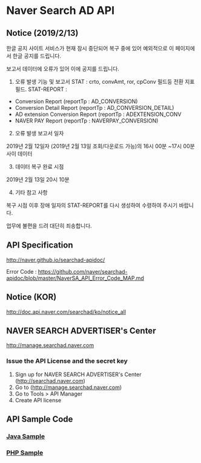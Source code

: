 # Naver Search AD API

## Notice (2019/2/13)

한글 공지 사이트 서비스가 현재 잠시 중단되어 복구 중에 있어 
예외적으로 이 페이지에서 한글 공지를 드립니다. 

보고서 데이터에 오류가 있어 이에 공지를 드립니다. 

1. 오류 발생 기능 및 보고서
STAT : crto, convAmt, ror, cpConv 필드등 전환 지표 필드.
STAT-REPORT :
- Conversion Report (reportTp : AD_CONVERSION)
- Conversion Detail Report (reportTp : AD_CONVERSION_DETAIL) 
- AD extension Conversion Report (reportTp : ADEXTENSION_CONV
- NAVER PAY Report (reportTp : NAVERPAY_CONVERSION)

2. 오류 발생 보고서 일자 

2019년 2월 12일자 (2019년 2월 13일 조회/다운로드 가능)의 16시 00분 ~17시 00분 사이 데이터 

3. 데이터 복구 완료 시점 

2019년 2월 13일 20시 10분 

4. 기타 참고 사항 

복구 시점 이후 장애 일자의 STAT-REPORT를 다시 생성하여 수령하여 주시기 바랍니다.

업무에 불편을 드려 대단히 죄송합니다. 

## API Specification
http://naver.github.io/searchad-apidoc/

Error Code : https://github.com/naver/searchad-apidoc/blob/master/NaverSA_API_Error_Code_MAP.md

## Notice (KOR)
http://doc.api.naver.com/searchad/ko/notice_all

## NAVER SEARCH ADVERTISER's Center
http://manage.searchad.naver.com

### Issue the API License and the secret key

1. Sign up for NAVER SEARCH ADVERTISER's Center (http://searchad.naver.com)
2. Go to (http://manage.searchad.naver.com)
3. Go to Tools > API Manager
4. Create API license


## API Sample Code

### [Java Sample](java-sample)
### [PHP Sample](php-sample)
